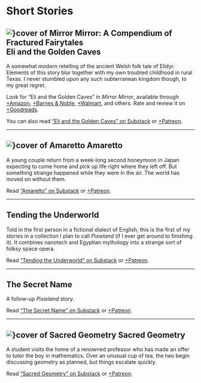 # Short Stories

## ![}cover of Mirror Mirror: A Compendium of Fractured Fairytales](covers/mirror-mirror) Eli and the Golden Caves

A somewhat modern retelling of the ancient Welsh folk tale of Elidyr. Elements of this story blur together with my own troubled childhood in rural Texas. I never stumbled upon any such subterranean kingdom though, to my great regret.

Look for “Eli and the Golden Caves” in *Mirror Mirror*, available through [+Amazon](https://www.amazon.com/Mirror-Compendium-Fractured-Fairytales-ebook/dp/B09NTZP38F), [+Barnes & Noble](https://www.barnesandnoble.com/w/mirror-mirror-emily-barnett-kudeviz/1140801185), [+Walmart](https://www.walmart.com/ip/Mirror-Mirror-Paperback-9781737920724/664166059), and others. Rate and review it on [+Goodreads](https://www.goodreads.com/book/show/59893301-mirror-mirror).

You can also read [“Eli and the Golden Caves” on Substack](https://cliffjones.substack.com/p/eli-and-the-golden-caves) or [+Patreon](https://www.patreon.com/posts/eli-and-golden-82042703).

---

## ![}cover of Amaretto](covers/amaretto) Amaretto

A young couple return from a week-long second honeymoon in Japan expecting to come home and pick up life right where they left off. But something strange happened while they were in the air. The world has moved on without them.

Read [“Amaretto” on Substack](https://cliffjones.substack.com/p/amaretto) or [+Patreon](https://www.patreon.com/posts/amaretto-82166894).

---

## Tending the Underworld

Told in the first person in a fictional dialect of English, this is the first of my stories in a collection I plan to call *Pixieland* (if I ever get around to finishing it). It combines nanotech and Egyptian mythology into a strange sort of folksy space opera.

Read [“Tending the Underworld” on Substack](https://cliffjones.substack.com/p/tending-the-underworld) or [+Patreon](https://www.patreon.com/posts/tending-82212745).

---

## The Secret Name

A follow-up *Pixieland* story.

Read [“The Secret Name” on Substack](https://cliffjones.substack.com/p/the-secret-name) or [+Patreon](https://www.patreon.com/posts/secret-name-82212769).

---

## ![}cover of Sacred Geometry](covers/sacred-geometry) Sacred Geometry

A student visits the home of a renowned professor who has made an offer to tutor the boy in mathematics. Over an unusual cup of tea, the two begin discussing geometry as planned, but things escalate quickly.

Read [“Sacred Geometry” on Substack](https://cliffjones.substack.com/p/sacred-geometry) or [+Patreon](https://www.patreon.com/posts/sacred-geometry-82051668).
